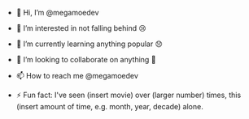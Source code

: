 - 👋 Hi, I’m @megamoedev
- 👀 I’m interested in not falling behind 😢
- 🌱 I’m currently learning anything popular 😞
- 💞️ I’m looking to collaborate on anything 🥺
- 📫 How to reach me @megamoedev

- ⚡ Fun fact: I've seen (insert movie) over (larger number) times, this (insert amount of time, e.g. month, year, decade) alone. 

<!---
megamoedev/megamoedev is a ✨ special ✨ repository because its `README.md` (this file) appears on your GitHub profile.
You can click the Preview link to take a look at your changes.
--->
